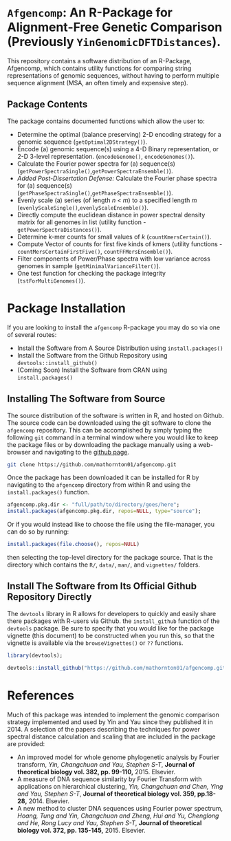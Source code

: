 # `Afgencomp`: An R-Package for Alignment-Free Genetic Comparison (Previously `YinGenomicDFTDistances`). 

This repository contains a software distribution of an R-Package, Afgencomp, which contains utility functions for comparing string representations of 
genomic sequences, without having to perform multiple sequence alignment (MSA, an often timely and expensive step).  

## Package Contents
The package contains documented functions which allow the user to: 

* Determine the optimal (balance preserving) 2-D encoding strategy for a genomic sequence (`getOptimal2DStrategy()`).
* Encode (a) genomic sequence(s) using a 4-D Binary representation, or 2-D 3-level representation. (`encodeGenome()`, `encodeGenomes()`).
* Calculate the Fourier power spectra for (a) sequence(s) (`getPowerSpectraSingle()`,`getPowerSpectraEnsemble()`). 
* *Added Post-Dissertation Defense:* Calculate the Fourier phase spectra for (a) sequence(s) (`getPhaseSpectraSingle()`,`getPhaseSpectraEnsemble()`). 
* Evenly scale (a) series (of length $n$ < $m$) to a specified length $m$ (`evenlyScaleSingle()`,`evenlyScaleEnsemble()`). 
* Directly compute the euclidean distance in power spectral density matrix for all genomes in list (utility function - `getPowerSpectraDistances()`).
* Determine k-mer counts for small values of $k$ (`countKmersCertain()`).
* Compute Vector of counts for first five kinds of kmers (utility functions - `countMersCertainFirstFive()`, `countFFMersEnsemble()`).
* Filter components of Power/Phase spectra with low variance across genomes in sample (`getMinimalVarianceFilter()`).
* One test function for checking the package integrity (`tstForMultiGenomes()`). 

# Package Installation

If you are looking to install
the `afgencomp` R-package you may do so via one of several routes: 

* Install the Software from A Source Distribution using `install.packages()`
* Install the Software from the Github Repository using `devtools::install_github()`
* (Coming Soon) Install the Software from CRAN using `install.packages()`

## Installing The Software from Source 

The source distribution of the software is written in R, and hosted on Github. 
The source code can be downloaded using the git software to clone the `afgencomp`
repository.  This can be accomplished by simply typing the following `git` 
command in a terminal window where you would like to keep the package files 
or by downloading the package manually using a web-browser and navigating to the 
[github page](https://github.com/mathornton01/afgencomp). 

```bash
git clone https://github.com/mathornton01/afgencomp.git 
```

Once the package has been downloaded it can be installed for R by navigating to 
the `afgencomp` directory from within R and using the `install.packages()`
function. 

```R
afgencomp.pkg.dir <- "full/path/to/directory/goes/here";
install.packages(afgencomp.pkg.dir, repos=NULL, type="source");
````

Or if you would instead like to choose the file using the file-manager, you 
can do so by running: 

```R
install.packages(file.choose(), repos=NULL)
```

then selecting the top-level directory for the package source.  That is the 
directory which contains the `R/`, `data/`, `man/`, and `vignettes/` folders. 

## Install The Software from Its Official Github Repository Directly

The `devtools` library in R allows for developers to quickly and easily share 
there packages with R-users via Github.  the `install_github` function of the 
`devtools` package.  Be sure to specify that you would like for the package 
vignette (this document) to be constructed when you run this, so that the 
vignette is available via the `browseVignettes()` or `??` functions. 

```R
library(devtools);
```

```R
devtools::install_github("https://github.com/mathornton01/afgencomp.git",build_vignettes = TRUE);
```

# References 

Much of this package was intended to implement the genomic comparison strategy implemented and used by Yin and Yau since 
they published it in 2014.  A selection of the papers describing the techniques for power spectral distance calculation and
scaling that are included in the package are provided: 

* An improved model for whole genome phylogenetic analysis by Fourier transform, *Yin, Changchuan and Yau, Stephen S-T*, **Journal of theoretical biology vol. 382, pp. 99-110,** 2015. Elsevier.
* A measure of DNA sequence similarity by Fourier Transform with applications on hierarchical clustering, *Yin, Changchuan and Chen, Ying and Yau, Stephen S-T*, **Journal of theoretical biology vol. 359, pp.18-28,** 2014. Elsevier.
* A new method to cluster DNA sequences using Fourier power spectrum, *Hoang, Tung and Yin, Changchuan and Zheng, Hui and Yu, Chenglong and He, Rong Lucy and Yau, Stephen S-T*, **Journal of theoretical biology vol. 372, pp. 135-145,** 2015. Elsevier. 


